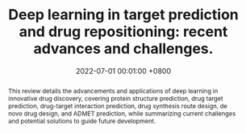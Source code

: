 ---
title:          "Deep learning in target prediction and drug repositioning: recent advances and challenges."
date:           2022-07-01 00:01:00 +0800
selected:       true
pub:            "Drug Discovery Today"
pub_date:       "2022"
abstract: >-
  This review details the advancements and applications of deep learning in innovative drug discovery, covering protein structure prediction, drug target prediction, drug-target interaction prediction, drug synthesis route design, de novo drug design, and ADMET prediction, while summarizing current challenges and potential solutions to guide future development.
# cover:          /assets/images/covers/2021-4-cover.jpg
authors:
- Yu, J.-L.*
- Dai, Q.-Q.*
- Li, G.-B.#
links:
  Paper: https://www.sciencedirect.com/science/article/pii/S1359644621004487
---